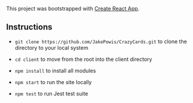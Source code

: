 This project was bootstrapped with [Create React App](https://github.com/facebook/create-react-app).

## Instructions


- `git clone https://github.com/JakePowis/CrazyCards.git` to clone the directory to your local system

- `cd client` to move from the root into the client directory

- `npm install` to install all modules

- `npm start` to run the site locally

- `npm test` to run Jest test suite
